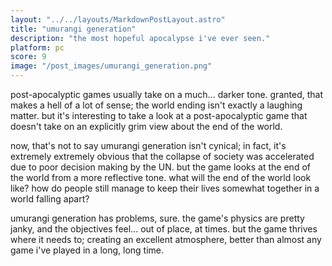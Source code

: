 ```yaml
---
layout: "../../layouts/MarkdownPostLayout.astro"
title: "umurangi generation"
description: "the most hopeful apocalypse i've ever seen."
platform: pc
score: 9
image: "/post_images/umurangi_generation.png"
---
```

post-apocalyptic games usually take on a much... darker tone. granted, that makes a hell of a lot of sense; the world ending isn't exactly a laughing matter. but it's interesting to take a look at a post-apocalyptic game that doesn't take on an explicitly grim view about the end of the world.

now, that's not to say umurangi generation isn't cynical; in fact, it's extremely extremely obvious that the collapse of society was accelerated due to poor decision making by the UN. but the game looks at the end of the world from a more reflective tone. what will the end of the world look like? how do people still manage to keep their lives somewhat together in a world falling apart?

umurangi generation has problems, sure. the game's physics are pretty janky, and the objectives feel... out of place, at times. but the game thrives where it needs to; creating an excellent atmosphere, better than almost any game i've played in a long, long time.